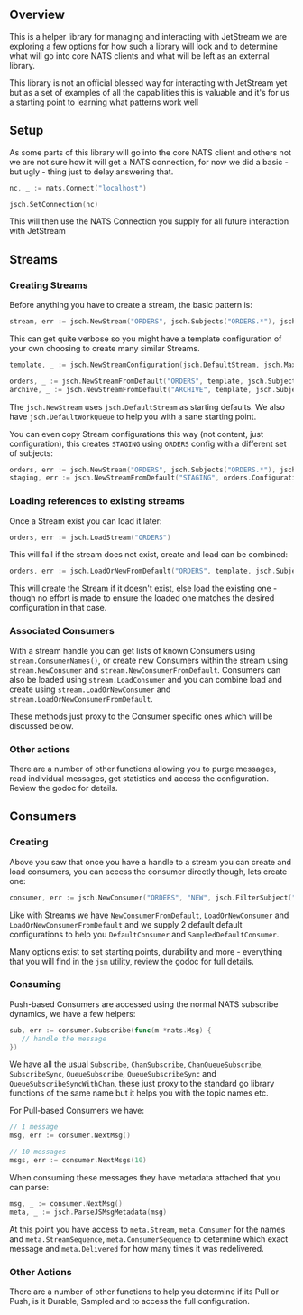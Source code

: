 ## Overview

This is a helper library for managing and interacting with JetStream we are exploring a few options for how such a library will look and to determine what will go into core NATS clients and what will be left as an external library.

This library is not an official blessed way for interacting with JetStream yet but as a set of examples of all the capabilities this is valuable and it's for us a starting point to learning what patterns work well

## Setup

As some parts of this library will go into the core NATS client and others not we are not sure how it will get a NATS connection, for now we did a basic - but ugly - thing just to delay answering that.

```go
nc, _ := nats.Connect("localhost")

jsch.SetConnection(nc)
```

This will then use the NATS Connection you supply for all future interaction with JetStream

## Streams
### Creating Streams

Before anything you have to create a stream, the basic pattern is:

```go
stream, err := jsch.NewStream("ORDERS", jsch.Subjects("ORDERS.*"), jsch.MaxAge(24*365*time.Hour), jsch.FileStorage())
```

This can get quite verbose so you might have a template configuration of your own choosing to create many similar Streams.

```go
template, _ := jsch.NewStreamConfiguration(jsch.DefaultStream, jsch.MaxAge(24 * 365 * time.Hour), jsch.FileStorage())

orders, _ := jsch.NewStreamFromDefault("ORDERS", template, jsch.Subjects("ORDERS.*"))
archive, _ := jsch.NewStreamFromDefault("ARCHIVE", template, jsch.Subjects("ARCHIVE"), jsch.MaxAge(5*template.MaxAge))
```

The `jsch.NewStream` uses `jsch.DefaultStream` as starting defaults.  We also have `jsch.DefaultWorkQueue` to help you with a sane starting point.

You can even copy Stream configurations this way (not content, just configuration), this creates `STAGING` using `ORDERS` config with a different set of subjects:

```go
orders, err := jsch.NewStream("ORDERS", jsch.Subjects("ORDERS.*"), jsch.MaxAge(24*365*time.Hour), jsch.FileStorage())
staging, err := jsch.NewStreamFromDefault("STAGING", orders.Configuration(), jsch.Subjects("STAGINGORDERS.*"))
```

### Loading references to existing streams

Once a Stream exist you can load it later:

```go
orders, err := jsch.LoadStream("ORDERS")
```

This will fail if the stream does not exist, create and load can be combined:

```go
orders, err := jsch.LoadOrNewFromDefault("ORDERS", template, jsch.Subjects("ORDERS.*"))
```

This will create the Stream if it doesn't exist, else load the existing one - though no effort is made to ensure the loaded one matches the desired configuration in that case.

### Associated Consumers

With a stream handle you can get lists of known Consumers using `stream.ConsumerNames()`, or create new Consumers within the stream using `stream.NewConsumer` and `stream.NewConsumerFromDefault`. Consumers can also be loaded using `stream.LoadConsumer` and you can combine load and create using `stream.LoadOrNewConsumer` and `stream.LoadOrNewConsumerFromDefault`.

These methods just proxy to the Consumer specific ones which will be discussed below.

### Other actions

There are a number of other functions allowing you to purge messages, read individual messages, get statistics and access the configuration. Review the godoc for details.

## Consumers

### Creating

Above you saw that once you have a handle to a stream you can create and load consumers, you can access the consumer directly though, lets create one:

```go
consumer, err := jsch.NewConsumer("ORDERS", "NEW", jsch.FilterSubject("ORDERS.received"), jsch.SampleFrequency("100"))
```

Like with Streams we have `NewConsumerFromDefault`, `LoadOrNewConsumer` and `LoadOrNewConsumerFromDefault` and we supply 2 default default configurations to help you `DefaultConsumer` and `SampledDefaultConsumer`.

Many options exist to set starting points, durability and more - everything that you will find in the `jsm` utility, review the godoc for full details.

### Consuming

Push-based Consumers are accessed using the normal NATS subscribe dynamics, we have a few helpers:

```go
sub, err := consumer.Subscribe(func(m *nats.Msg) {
   // handle the message
})
```

We have all the usual `Subscribe`, `ChanSubscribe`, `ChanQueueSubscribe`, `SubscribeSync`, `QueueSubscribe`, `QueueSubscribeSync` and `QueueSubscribeSyncWithChan`, these just proxy to the standard go library functions of the same name but it helps you with the topic names etc.

For Pull-based Consumers we have:

```go
// 1 message
msg, err := consumer.NextMsg()

// 10 messages
msgs, err := consumer.NextMsgs(10)
```

When consuming these messages they have metadata attached that you can parse:

```go
msg, _ := consumer.NextMsg()
meta, _ := jsch.ParseJSMsgMetadata(msg)
```

At this point you have access to `meta.Stream`, `meta.Consumer` for the names and `meta.StreamSequence`, `meta.ConsumerSequence` to determine which exact message and `meta.Delivered` for how many times it was redelivered.

### Other Actions

There are a number of other functions to help you determine if its Pull or Push, is it Durable, Sampled and to access the full configuration.
